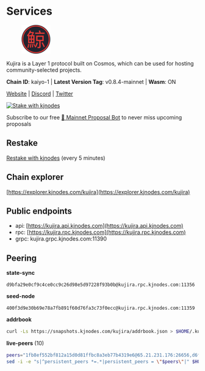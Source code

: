 # Services

<figure><img src="https://raw.githubusercontent.com/kj89/cosmos-images/main/logos/kujira.png" alt=""><figcaption></figcaption></figure>

Kujira is a Layer 1 protocol built on Cosmos, which can be used for  hosting community-selected projects.

**Chain ID**: kaiyo-1 | **Latest Version Tag**: v0.8.4-mainnet | **Wasm**: ON

[Website](https://kujira.app) | [Discord](https://discord.gg/teamkujira) | [Twitter](https://twitter.com/TeamKujira)

[![Stake with kjnodes](https://i.ibb.co/cr44Q8j/button-stake-with-kjnodes.png)](https://restake.app/kujira/kujiravaloper1tnuqj73jfn3724lqz34c27tuv80nv336sadqym)

Subscribe to our free [🤖 Mainnet Proposal Bot](https://t.me/kjnodes_proposal_bot) to never miss upcoming proposals

## Restake

[Restake with kjnodes](https://restake.app/kujira/kujiravaloper1tnuqj73jfn3724lqz34c27tuv80nv336sadqym) (every 5 minutes)
## Chain explorer
[https://explorer.kjnodes.com/kujira](https://explorer.kjnodes.com/kujira)

## Public endpoints

* api: [https://kujira.api.kjnodes.com](https://kujira.api.kjnodes.com)
* rpc: [https://kujira.rpc.kjnodes.com](https://kujira.rpc.kjnodes.com)
* grpc: kujira.grpc.kjnodes.com:11390

## Peering

**state-sync**

```text
d9bfa29e0cf9c4ce0cc9c26d98e5d97228f93b0b@kujira.rpc.kjnodes.com:11356
```

**seed-node**

```text
400f3d9e30b69e78a7fb891f60d76fa3c73f0ecc@kujira.rpc.kjnodes.com:11359
```

**addrbook**
```bash
curl -Ls https://snapshots.kjnodes.com/kujira/addrbook.json > $HOME/.kujira/config/addrbook.json
```

**live-peers** (10)
```bash
peers="1fb8ef552bf812a15d0d81ffbc8a3eb77b4319e6@65.21.231.176:26656,d6f2eee997d108d4fde5683e31d678427376dfce@77.68.27.75:26656,ff7a1787ea93a49ece2ee92f601a4c52951278c4@185.119.118.112:2000,58fc044463399f5c2d94a39e3474ea6196dab0bd@65.108.198.118:11856,4018be5af4189573366762fa168826b4408418db@135.125.188.17:32095,8d59c2958dfb2f852b201cbaa60743c771ce338b@147.135.45.32:26656,e244225f4ac1c401a913a8e48f8a715a8c61fe17@168.119.161.36:26635,08dae6e7a7b2da2697ed3dd982b57fab2c3cf64b@5.75.178.169:26635,c8b74590ce04f0f7c32b1c668290e00ec7ec275e@148.113.8.63:11856,d9bfa29e0cf9c4ce0cc9c26d98e5d97228f93b0b@65.109.88.38:11356"
sed -i -e "s|^persistent_peers *=.*|persistent_peers = \"$peers\"|" $HOME/.kujira/config/config.toml
```
